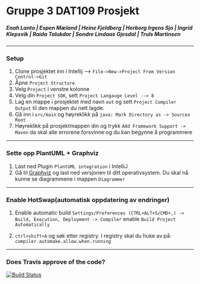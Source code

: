 # Gruppe 3 DAT109 Prosjekt
##### Enah Lanto | Espen Mæland | Heine Fjeldberg | Herborg Irgens Sjo | Ingrid Klepsvik | Raida Talukdar | Sondre Lindaas Gjesdal | Truls Martinsen
___
### Setup
1. Clone prosjektet inn i Intellij --> ````File->New->Project From Version Control->Git````
2. Åpne ````Project Structure````
3. Velg `````Project````` i venstre kolonne
4. Velg din `````Project SDK`````, sett ````Project Langauge Level --> 8````
5. Lag en mappe i prosjektet med navn ````out```` og sett ```Project Compiler Output``` til den mappen du nett lagde.
6. Gå inn i `````src/main````` og høyreklikk på ````java: Mark Directory as -> Sources Root````
7. Høyreklikk på prosjektmappen din og trykk ````Add Framework Support -> Maven```` da skal alle errorene forsvinne og du kan begynne å programmere

___

### Sette opp PlantUML + Graphviz
1. Last ned Plugin ```PlantUML integration``` i IntelliJ
2. Gå til [Graphviz](https://www.graphviz.org/download/) og last ned versjonen til ditt operativsystem. Du skal nå kunne se diagrammene i mappen ```Diagrammer```

___

### Enable HotSwap(automatisk oppdatering av endringer)
1. Enable automatic build ```Settings/Preferences (CTRL+ALT+S/CMD+,) -> Build, Execution, Deployment -> Compiler``` 
enable ```Build Project Automatically```

2. ```ctrl+shift+A``` og søk etter registry. I registry skal du huke av på: ```compiler.automake.allow.when.running``` 

___
### Does Travis approve of the code?

[![Build Status](https://travis-ci.org/571530/DAT109_Prosjekt.svg?branch=master)](https://travis-ci.org/571530/DAT109_Prosjekt) 
